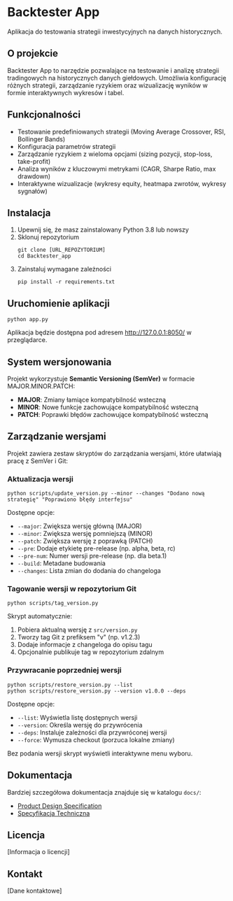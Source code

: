 # Backtester App

Aplikacja do testowania strategii inwestycyjnych na danych historycznych.

## O projekcie

Backtester App to narzędzie pozwalające na testowanie i analizę strategii tradingowych na historycznych danych giełdowych. Umożliwia konfigurację różnych strategii, zarządzanie ryzykiem oraz wizualizację wyników w formie interaktywnych wykresów i tabel.

## Funkcjonalności

- Testowanie predefiniowanych strategii (Moving Average Crossover, RSI, Bollinger Bands)
- Konfiguracja parametrów strategii
- Zarządzanie ryzykiem z wieloma opcjami (sizing pozycji, stop-loss, take-profit)
- Analiza wyników z kluczowymi metrykami (CAGR, Sharpe Ratio, max drawdown)
- Interaktywne wizualizacje (wykresy equity, heatmapa zwrotów, wykresy sygnałów)

## Instalacja

1. Upewnij się, że masz zainstalowany Python 3.8 lub nowszy
2. Sklonuj repozytorium
   ```
   git clone [URL_REPOZYTORIUM]
   cd Backtester_app
   ```
3. Zainstaluj wymagane zależności
   ```
   pip install -r requirements.txt
   ```

## Uruchomienie aplikacji

```
python app.py
```

Aplikacja będzie dostępna pod adresem http://127.0.0.1:8050/ w przeglądarce.

## System wersjonowania

Projekt wykorzystuje **Semantic Versioning (SemVer)** w formacie MAJOR.MINOR.PATCH:
- **MAJOR**: Zmiany łamiące kompatybilność wsteczną
- **MINOR**: Nowe funkcje zachowujące kompatybilność wsteczną
- **PATCH**: Poprawki błędów zachowujące kompatybilność wsteczną

## Zarządzanie wersjami

Projekt zawiera zestaw skryptów do zarządzania wersjami, które ułatwiają pracę z SemVer i Git:

### Aktualizacja wersji

```
python scripts/update_version.py --minor --changes "Dodano nową strategię" "Poprawiono błędy interfejsu"
```

Dostępne opcje:
- `--major`: Zwiększa wersję główną (MAJOR)
- `--minor`: Zwiększa wersję pomniejszą (MINOR)
- `--patch`: Zwiększa wersję z poprawką (PATCH)
- `--pre`: Dodaje etykietę pre-release (np. alpha, beta, rc)
- `--pre-num`: Numer wersji pre-release (np. dla beta.1)
- `--build`: Metadane budowania
- `--changes`: Lista zmian do dodania do changeloga

### Tagowanie wersji w repozytorium Git

```
python scripts/tag_version.py
```

Skrypt automatycznie:
1. Pobiera aktualną wersję z `src/version.py`
2. Tworzy tag Git z prefiksem "v" (np. v1.2.3)
3. Dodaje informacje z changeloga do opisu tagu
4. Opcjonalnie publikuje tag w repozytorium zdalnym

### Przywracanie poprzedniej wersji

```
python scripts/restore_version.py --list
python scripts/restore_version.py --version v1.0.0 --deps
```

Dostępne opcje:
- `--list`: Wyświetla listę dostępnych wersji
- `--version`: Określa wersję do przywrócenia
- `--deps`: Instaluje zależności dla przywróconej wersji
- `--force`: Wymusza checkout (porzuca lokalne zmiany)

Bez podania wersji skrypt wyświetli interaktywne menu wyboru.

## Dokumentacja

Bardziej szczegółowa dokumentacja znajduje się w katalogu `docs/`:
- [Product Design Specification](docs/product_design_specification.md)
- [Specyfikacja Techniczna](docs/technical_specification.md)

## Licencja

[Informacja o licencji]

## Kontakt

[Dane kontaktowe]
